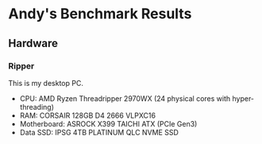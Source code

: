 # Andy's Benchmark Results

## Hardware

### Ripper

This is my desktop PC.

- CPU: AMD Ryzen Threadripper 2970WX (24 physical cores with hyper-threading)
- RAM: CORSAIR 128GB D4 2666 VLPXC16
- Motherboard: ASROCK X399 TAICHI ATX (PCIe Gen3)
- Data SSD: IPSG 4TB PLATINUM QLC NVME SSD